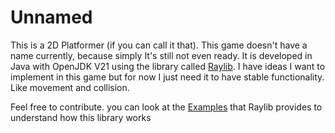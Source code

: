 # Unnamed
This is a 2D Platformer (if you can call it that). This game doesn't have a name currently, because simply It's still not even ready. It is developed in Java with OpenJDK V21 using the library called [Raylib](https://www.raylib.com/). I have ideas I want to implement in this game but for now I just need it to have stable functionality. Like movement and collision.

Feel free to contribute. you can look at the [Examples](https://www.raylib.com/examples.html) that Raylib provides to understand how this library works
